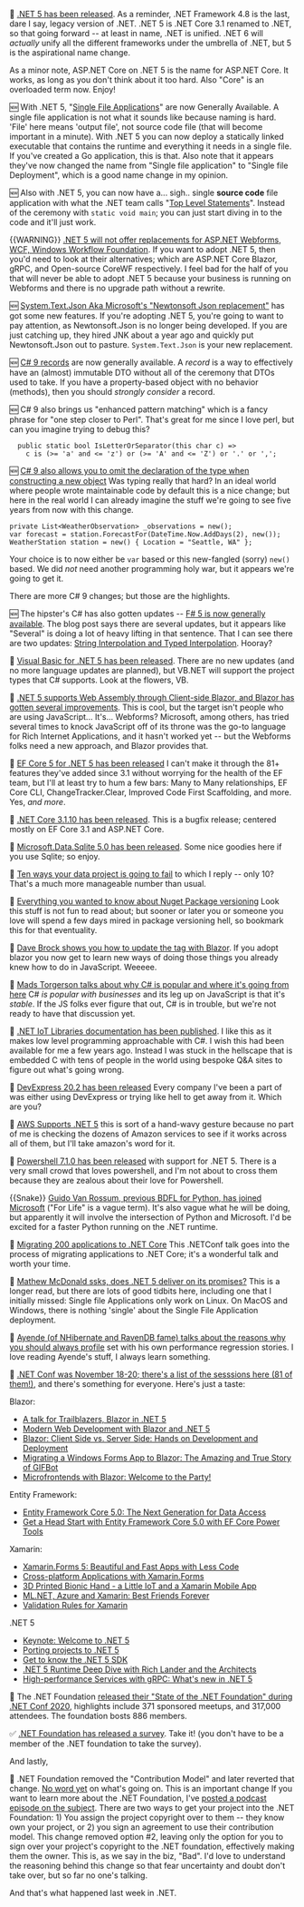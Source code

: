 📢 [.NET 5 has been released](https://github.com/dotnet/core/blob/master/release-notes/5.0/5.0.0/5.0.0.md).  As a reminder, .NET Framework 4.8 is the last, dare I say, legacy version of .NET.  .NET 5 is .NET Core 3.1 renamed to .NET, so that going forward -- at least in name, .NET is unified.  .NET 6 will *actually* unify all the different frameworks under the umbrella of .NET, but 5 is the aspirational name change.

As a minor note, ASP.NET Core on .NET 5 is the name for ASP.NET Core. It works, as long as you don't think about it too hard. Also "Core" is an overloaded term now. Enjoy!

🆕 With .NET 5, "[Single File Applications](https://docs.microsoft.com/en-us/dotnet/core/deploying/single-file)" are now Generally Available. A single file application is not what it sounds like because naming is hard.  'File' here means 'output file', not source code file (that will become important in a minute).  With .NET 5 you can now deploy a statically linked executable that contains the runtime and everything it needs in a single file.  If you've created a Go application, this is that. Also note that it appears they've now changed the name from "Single file application" to "Single file Deployment", which is a good name change in my opinion. 


🆕 Also with .NET 5, you can now have a... sigh.. single **source code** file application with what the .NET team calls "[Top Level Statements](https://docs.microsoft.com/en-us/dotnet/core/dotnet-five#c-updates)".  Instead of the ceremony with `static void main`; you can just start diving in to the code and it'll just work.

{{WARNING}} [.NET 5 will not offer replacements for ASP.NET Webforms, WCF, Windows Workflow Foundation](https://docs.microsoft.com/en-us/dotnet/core/dotnet-five#net-50-doesnt-replace-net-framework).  If you want to adopt .NET 5, then you'd need to look at their alternatives; which are ASP.NET Core Blazor, gRPC, and Open-source CoreWF respectively.  I feel bad for the half of you that will never be able to adopt .NET 5 because your business is running on Webforms and there is no upgrade path without a rewrite.

🆕 [System.Text.Json Aka Microsoft's "Newtonsoft Json replacement"](https://docs.microsoft.com/en-us/dotnet/core/dotnet-five#systemtextjson-new-features) has got some new features.  If you're adopting .NET 5, you're going to want to pay attention, as Newtonsoft.Json is no longer being developed. If you are just catching up, they hired JNK about a year ago and quickly put Newtonsoft.Json out to pasture.  `System.Text.Json` is your new replacement.

🆕 [C# 9 records](https://docs.microsoft.com/en-us/dotnet/csharp/whats-new/csharp-9) are now generally available.  A *record* is a way to effectively have an (almost) immutable DTO without all of the ceremony that DTOs used to take.  If you have a property-based object with no behavior (methods), then you should *strongly consider* a record.  

🆕 C# 9 also brings us "enhanced pattern matching" which is a fancy phrase for "one step closer to Perl". That's great for me since I love perl, but can you imagine trying to debug this? 

```
  public static bool IsLetterOrSeparator(this char c) =>
    c is (>= 'a' and <= 'z') or (>= 'A' and <= 'Z') or '.' or ',';
```

🆕 [C# 9 also allows you to omit the declaration of the type when constructing a new object](https://docs.microsoft.com/en-us/dotnet/csharp/whats-new/csharp-9#fit-and-finish-features)  Was typing really that hard?  In an ideal world where people wrote maintainable code by default this is a nice change; but here in the real world I can already imagine the stuff we're going to see five years from now with this change.

```
private List<WeatherObservation> _observations = new();
var forecast = station.ForecastFor(DateTime.Now.AddDays(2), new());
WeatherStation station = new() { Location = "Seattle, WA" };
```

Your choice is to now either be `var` based or this new-fangled (sorry) `new()` based.  We did *not* need another programming holy war, but it appears we're going to get it.


There are more C# 9 changes; but those are the highlights.

🆕 The hipster's C# has also gotten updates -- [F# 5 is now generally available](https://docs.microsoft.com/en-us/dotnet/core/dotnet-five#f-updates).  The blog post says there are several updates, but it appears like "Several" is doing a lot of heavy lifting in that sentence. That I can see there are  two updates: [String Interpolation and Typed Interpolation](https://docs.microsoft.com/en-us/dotnet/core/dotnet-five#interpolated-strings). Hooray?  

📢 [Visual Basic for .NET 5 has been released](https://docs.microsoft.com/en-us/dotnet/core/dotnet-five#visual-basic-updates). There are no new updates (and no more language updates are planned), but VB.NET will support the project types that C# supports.  Look at the flowers, VB.

📢 [.NET 5 supports Web Assembly through Client-side Blazor, and Blazor has gotten several improvements](https://devblogs.microsoft.com/dotnet/announcing-net-5-0/). This is cool, but the target isn't people who are using JavaScript... It's... Webforms?  Microsoft, among others, has tried several times to knock JavaScript off of its throne was the go-to language for Rich Internet Applications, and it hasn't worked yet -- but the Webforms folks need a new approach, and Blazor provides that.

📢 [EF Core 5 for .NET 5 has been released](https://devblogs.microsoft.com/dotnet/announcing-the-release-of-ef-core-5-0/) I can't make it through the 81+ features they've added since 3.1 without worrying for the health of the EF team, but I'll at least try to hum a few bars:  Many to Many relationships, EF Core CLI, ChangeTracker.Clear, Improved Code First Scaffolding, and more.  Yes, *and more*.

📢 [.NET Core 3.1.10 has been released](https://github.com/dotnet/core/releases/tag/v3.1.10). This is a bugfix release; centered mostly on EF Core 3.1 and ASP.NET Core.

📢 [Microsoft.Data.Sqlite 5.0 has been released](https://www.bricelam.net/2020/09/23/microsoft-data-sqlite-5-0.html). Some nice goodies here if you use Sqlite; so enjoy.

📝 [Ten ways your data project is going to fail](https://www.martingoodson.com/ten-ways-your-data-project-is-going-to-fail/) to which I reply -- only 10? That's a much more manageable number than usual.

📝 [Everything you wanted to know about Nuget Package versioning](https://docs.microsoft.com/en-us/nuget/concepts/package-versioning) Look this stuff is not fun to read about; but sooner or later you or someone you love will spend a few days mired in package versioning hell, so bookmark this for that eventuality.

📝 [Dave Brock shows you how to update the <head> tag with Blazor](https://daveabrock.com/2020/11/08/blast-off-blazor-update-head). If you adopt blazor you now get to learn new ways of doing those things you already knew how to do in JavaScript. Weeeee.
  
📰 [Mads Torgerson talks about why C# is popular and where it's going from here](https://www.techrepublic.com/article/c-designer-torgersen-why-the-programming-language-is-still-so-popular-and-where-its-going-next/) C# *is popular with businesses* and its leg up on JavaScript is that it's *stable*. If the JS folks ever figure that out, C# is in trouble, but we're not ready to have that discussion yet.

📝 [.NET IoT Libraries documentation has been published](https://docs.microsoft.com/en-us/dotnet/iot/?WT.mc_id=dotnet-00000-shboyer).  I like this as it makes low level programming approachable with C#.  I wish this had been available for me a few years ago. Instead I was stuck in the hellscape that is embedded C with tens of people in the world using bespoke Q&A sites to figure out what's going wrong.

📢 [DevExpress 20.2 has been released](https://www.devexpress.com/subscriptions/new-2020-2.xml) Every company I've been a part of was either using DevExpress or trying like hell to get away from it. Which are you?

📢 [AWS Supports .NET 5](https://aws.amazon.com/blogs/developer/net-5-on-aws/) this is sort of a hand-wavy gesture because no part of me is checking the dozens of Amazon services to see if it works across all of them, but I'll take amazon's word for it.

📢 [Powershell 7.1.0 has been released](https://github.com/PowerShell/PowerShell/releases/tag/v7.1.0) with support for .NET 5.  There is a very small crowd that loves powershell, and I'm not about to cross them because they are zealous about their love for Powershell.

{{Snake}} [Guido Van Rossum, previous BDFL for Python, has joined Microsoft](https://twitter.com/gvanrossum/status/1326932991566700549) ("For Life" is a vague term).  It's also vague what he will be doing, but apparently it will involve the intersection of Python and Microsoft.  I'd be excited for a faster Python running on the .NET runtime.

🎥 [Migrating 200 applications to .NET Core](https://twitter.com/jongalloway/status/1326956985892311041?s=20) This .NETConf talk goes into the process of migrating applications to .NET Core; it's a wonderful talk and worth your time.

📝 [Mathew McDonald ssks, does .NET 5 deliver on its promises?](https://medium.com/young-coder/does-net-5-deliver-8f3f89193d21) This is a longer read, but there are lots of good tidbits here, including one that I initially missed: Single file Applications only work on Linux. On MacOS and Windows, there is nothing 'single' about the Single File Application deployment. 

📝 [Ayende (of NHibernate and RavenDB fame) talks about the reasons why you should always profile](https://ayende.com/blog/192325-A/always-profile-the-case-of-the-mysterious-performance-regression?Key=e4c5893c-25f6-457c-9c1c-8a2e7d2f3b6d) set with his own performance regression stories.  I love reading Ayende's stuff, I always learn something.

📅 [.NET Conf was November 18-20; there's a list of the sesssions here (81 of them!)](https://www.youtube.com/playlist?list=PLdo4fOcmZ0oVWop1HEOml2OdqbDs6IlcI), and there's something for everyone. Here's just a taste:

Blazor:

- [A talk for Trailblazers, Blazor in .NET 5](https://www.youtube.com/watch?v=Nag6u5TxjIA&list=PLdo4fOcmZ0oVWop1HEOml2OdqbDs6IlcI&index=6)
- [Modern Web Development with Blazor and .NET 5](https://www.youtube.com/watch?v=CEjqhTGrqDY&list=PLdo4fOcmZ0oVWop1HEOml2OdqbDs6IlcI&index=9)
- [Blazor: Client Side vs. Server Side: Hands on Development and Deployment](https://www.youtube.com/watch?v=-FDQX1jmj64&list=PLdo4fOcmZ0oVWop1HEOml2OdqbDs6IlcI&index=34)
- [Migrating a Windows Forms App to Blazor: The Amazing and True Story of GIFBot](https://www.youtube.com/watch?v=NRDdu67VJH0&list=PLdo4fOcmZ0oVWop1HEOml2OdqbDs6IlcI&index=37)
- [Microfrontends with Blazor: Welcome to the Party!](https://www.youtube.com/watch?v=npff2NjVXEE&list=PLdo4fOcmZ0oVWop1HEOml2OdqbDs6IlcI&index=51)

Entity Framework:

- [Entity Framework Core 5.0: The Next Generation for Data Access](https://www.youtube.com/watch?v=BIImyq8qaD4&list=PLdo4fOcmZ0oVWop1HEOml2OdqbDs6IlcI&index=8)
- [Get a Head Start with Entity Framework Core 5.0 with EF Core Power Tools](https://www.youtube.com/watch?v=uph-AGyOd8c&list=PLdo4fOcmZ0oVWop1HEOml2OdqbDs6IlcI&index=50)

Xamarin:

- [Xamarin.Forms 5: Beautiful and Fast Apps with Less Code](https://www.youtube.com/watch?v=M7UVz82dE90&list=PLdo4fOcmZ0oVWop1HEOml2OdqbDs6IlcI&index=10)
- [Cross-platform Applications with Xamarin.Forms](https://www.youtube.com/watch?v=DNoe2adFIpw&list=PLdo4fOcmZ0oVWop1HEOml2OdqbDs6IlcI&index=49)
- [3D Printed Bionic Hand - a Little IoT and a Xamarin Mobile App](https://www.youtube.com/watch?v=y3h7pcg-jfA&list=PLdo4fOcmZ0oVWop1HEOml2OdqbDs6IlcI&index=62)
- [ML.NET, Azure and Xamarin: Best Friends Forever](https://www.youtube.com/watch?v=WKtUkZzi0jc&list=PLdo4fOcmZ0oVWop1HEOml2OdqbDs6IlcI&index=73)
- [Validation Rules for Xamarin](https://www.youtube.com/watch?v=HMsKzIqCYJg&list=PLdo4fOcmZ0oVWop1HEOml2OdqbDs6IlcI&index=75)

.NET 5

- [Keynote: Welcome to .NET 5](https://www.youtube.com/watch?v=o-esVzL3YLI&list=PLdo4fOcmZ0oVWop1HEOml2OdqbDs6IlcI&index=3)
- [Porting projects to .NET 5](https://www.youtube.com/watch?v=bvmd2F11jpA&list=PLdo4fOcmZ0oVWop1HEOml2OdqbDs6IlcI&index=7)
- [Get to know the .NET 5 SDK](https://www.youtube.com/watch?v=WmOCtlvNaTQ&list=PLdo4fOcmZ0oVWop1HEOml2OdqbDs6IlcI&index=12)
- [.NET 5 Runtime Deep Dive with Rich Lander and the Architects](https://www.youtube.com/watch?v=qJXJnop1bZ0&list=PLdo4fOcmZ0oVWop1HEOml2OdqbDs6IlcI&index=14)
- [High-performance Services with gRPC: What's new in .NET 5](https://www.youtube.com/watch?v=EJ8M2Em5Zzc&list=PLdo4fOcmZ0oVWop1HEOml2OdqbDs6IlcI&index=17)

📢 The .NET Foundation [released their "State of the .NET Foundation" during .NET Conf 2020](https://www.youtube.com/watch?v=ppIBnjAdgik&list=PLdo4fOcmZ0oVWop1HEOml2OdqbDs6IlcI&index=4), highlights include 371 sponsored meetups, and 317,000 attendees. The foundation bosts 886 members.

✅ [.NET Foundation has released a survey](https://dotnetfoundation.org/about/survey). Take it! (you don't have to be a member of the .NET foundation to take the survey).

And lastly,

🔎 .NET Foundation removed the "Contribution Model" and later reverted that change.  [No word yet](https://github.com/dotnet-foundation/projects/issues/122) on what's going on. This is an important change If you want to learn more about the .NET Foundation, I've [posted a podcast episode on the subject](https://podcast.lastweekin.net/4). There are two ways to get your project into the .NET Foundation: 1) You assign the project copyright over to them -- they know own your project, or 2) you sign an agreement to use their contribution model.  This change removed option #2, leaving only the option for you to sign over your project's copyright to the .NET foundation, effectively making them the owner.  This is, as we say in the biz, "Bad".  I'd love to understand the reasoning behind this change so that fear uncertainty and doubt don't take over, but so far no one's talking.

And that's what happened last week in .NET.

